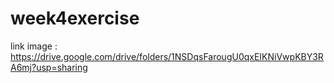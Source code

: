 # week4exercise
link image :
https://drive.google.com/drive/folders/1NSDqsFarougU0qxEIKNiVwpKBY3RA6mj?usp=sharing
